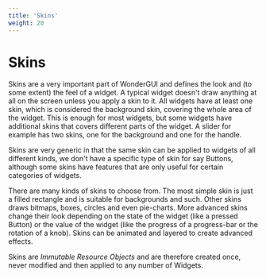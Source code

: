 ```yaml
---
title: 'Skins'
weight: 20
---
```



# Skins

Skins are a very important part of WonderGUI and defines the look and (to some extent) the feel of a widget. A typical widget doesn't draw anything at all on the screen unless you apply a skin to it. All widgets have at least one skin, which is considered the background skin, covering the whole area of the widget. This is enough for most widgets, but some widgets have additional skins that covers different parts of the widget. A slider for example has two skins, one for the background and one for the handle.

Skins are very generic in that the same skin can be applied to widgets of all different kinds, we don't have a specific type of skin for say Buttons, although some skins have features that are only useful for certain categories of widgets. 

There are many kinds of skins to choose from. The most simple skin is just a filled rectangle and is suitable for backgrounds and such. Other skins draws bitmaps, boxes, circles and even pie-charts. More advanced skins change their look depending on the state of the widget (like a pressed Button) or the value of the widget (like the progress of a progress-bar or the rotation of a knob). Skins can be animated and layered to create advanced effects.

Skins are *Immutable Resource Objects* and are therefore created once, never modified and then applied to any number of Widgets.



